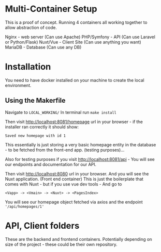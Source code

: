 # Multi-Container Setup

This is a proof of concept. Running 4 containers all working together to allow abstraction of code.

Nginx - web server (Can use Apache)
PHP/Symfony - API (Can use Laravel or Python/Flask)
Nuxt/Vue - Client Site (Can use anything you want)
MariaDB - Database (Can use any DB)

# Installation

You need to have docker installed on your machine to create the local environment.

## Using the Makerfile

Navigate to ```LOCAL_WORKING/``` In terminal run ```make install```

Then visit [http://localhost:8081/homepage](http://localhost:8081/homepage) url in your browser - if the installer ran correctly it should show:
```
Saved new homepage with id 1
```
This essentially is just storing a very basic homepage entity in the database - to be fetched from the front-end app. (testing purposes)...

Also for testing purposes if you visit [http://localhost:8081/api](http://localhost:8081/api) - You will see our endpoints and documentation for our API.

Then visit [http://localhost:8080](http://localhost:8080/) url in your browser. And you will see the Nuxt application. (Front end container)
This is just the boilerplate that comes with Nuxt - but if you use vue dev tools - And go to
```
<Vapp> -> <Vmain> -> <Nuxt> -> <PagesIndex>
```
You will see our homepage object fetched via axios and the endpoint ```'/api/homepages/1'```

# API, Client folders

These are the backend and frontend containers. Potentially depending on size of the project - these could be their own repository.


